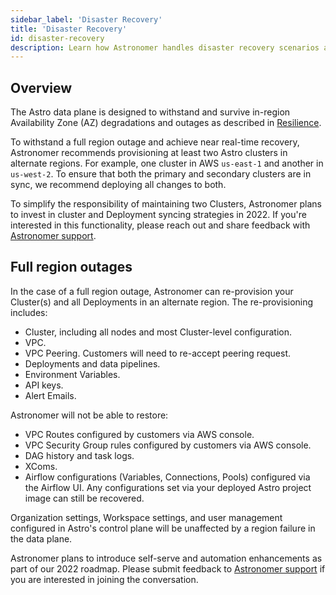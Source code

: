 ```yaml
---
sidebar_label: 'Disaster Recovery'
title: 'Disaster Recovery'
id: disaster-recovery
description: Learn how Astronomer handles disaster recovery scenarios and how to best prepare your environment.
---
```


## Overview

The Astro data plane is designed to withstand and survive in-region Availability Zone (AZ) degradations and outages as described in [Resilience](resilience.md).

To withstand a full region outage and achieve near real-time recovery, Astronomer recommends provisioning at least two Astro clusters in alternate regions. For example, one cluster in AWS `us-east-1` and another in `us-west-2`. To ensure that both the primary and secondary clusters are in sync, we recommend deploying all changes to both.

To simplify the responsibility of maintaining two Clusters, Astronomer plans to invest in cluster and Deployment syncing strategies in 2022. If you're interested in this functionality, please reach out and share feedback with [Astronomer support](https://support.astronomer.io/).

## Full region outages

In the case of a full region outage, Astronomer can re-provision your Cluster(s) and all Deployments in an alternate region. The re-provisioning includes:

- Cluster, including all nodes and most Cluster-level configuration.
- VPC.
- VPC Peering. Customers will need to re-accept peering request.
- Deployments and data pipelines.
- Environment Variables.
- API keys.
- Alert Emails.

Astronomer will not be able to restore:

- VPC Routes configured by customers via AWS console.
- VPC Security Group rules configured by customers via AWS console.
- DAG history and task logs.
- XComs.
- Airflow configurations (Variables, Connections, Pools) configured via the Airflow UI. Any configurations set via your deployed Astro project image can still be recovered.

Organization settings, Workspace settings, and user management configured in Astro's control plane will be unaffected by a region failure in the data plane.

Astronomer plans to introduce self-serve and automation enhancements as part of our 2022 roadmap. Please submit feedback to [Astronomer support](https://support.astronomer.io/) if you are interested in joining the conversation.
